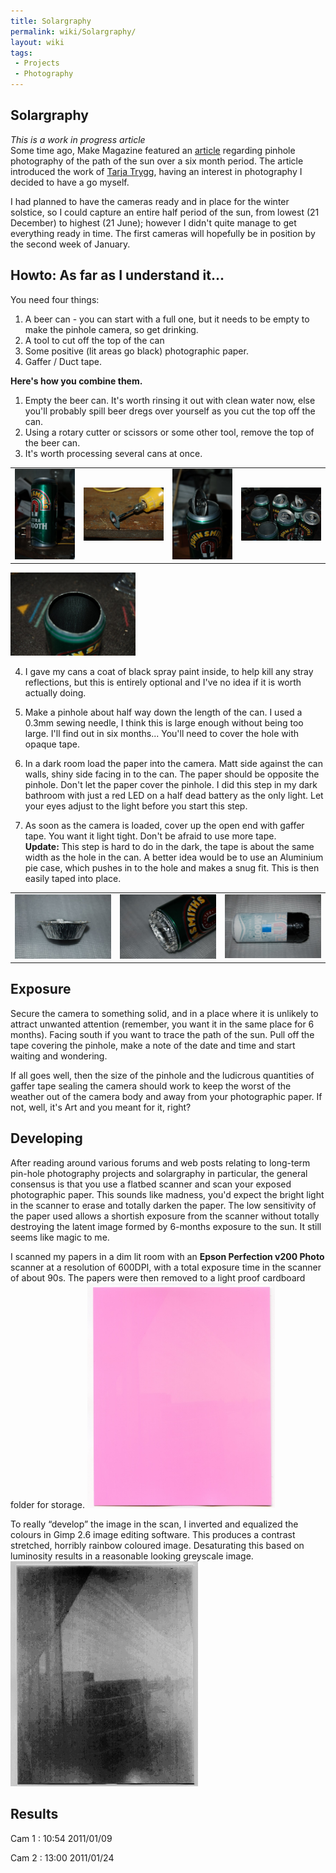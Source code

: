 ```yaml
---
title: Solargraphy
permalink: wiki/Solargraphy/
layout: wiki
tags:
 - Projects
 - Photography
---
```


Solargraphy
-----------

*This is a work in progress article*  
Some time ago, Make Magazine featured an
[article](http://blog.makezine.com/archive/2010/02/lovely_solargraphy_photos.html)
regarding pinhole photography of the path of the sun over a six month
period. The article introduced the work of [Tarja
Trygg](http://www.solargraphy.com/), having an interest in photography I
decided to have a go myself.

I had planned to have the cameras ready and in place for the winter
solstice, so I could capture an entire half period of the sun, from
lowest (21 December) to highest (21 June); however I didn't quite manage
to get everything ready in time. The first cameras will hopefully be in
position by the second week of January.

Howto: As far as I understand it...
-----------------------------------

You need four things:

1.  A beer can - you can start with a full one, but it needs to be empty
    to make the pinhole camera, so get drinking.
2.  A tool to cut off the top of the can
3.  Some positive (lit areas go black) photographic paper.
4.  Gaffer / Duct tape.

**Here's how you combine them.**  
1. Empty the beer can. It's worth rinsing it out with clean water now,
else you'll probably spill beer dregs over yourself as you cut the top
off the can.  
2. Using a rotary cutter or scissors or some other tool, remove the top
of the beer can.  
3. It's worth processing several cans at once.

|                                                                                                                                                                             |                                                                                                                                                                  |                                                                                                                    |                                                                                                                                                                                                                                               |
|-----------------------------------------------------------------------------------------------------------------------------------------------------------------------------|------------------------------------------------------------------------------------------------------------------------------------------------------------------|--------------------------------------------------------------------------------------------------------------------|-----------------------------------------------------------------------------------------------------------------------------------------------------------------------------------------------------------------------------------------------|
| <img src="Solar-1-can.jpg" title="1. Empty beer can, your taste in beer may vary from mine." alt="1. Empty beer can, your taste in beer may vary from mine." width="150" /> | <img src="Solar-1-tool.jpg.jpg" title="2. Rotary cutter for removing the top of the can." alt="2. Rotary cutter for removing the top of the can." width="200" /> | <img src="Solar-1-headless-can.jpg" title="3. Can with top cut off." alt="3. Can with top cut off." width="150" /> | <img src="Solar-1-headless-cans.jpg" title="4. You may want to process several cans at once if you plan to make multiple cameras." alt="4. You may want to process several cans at once if you plan to make multiple cameras." width="200" /> |

  
<img src="Solar-1-matt-black.jpg" title="fig:5. Can given an internal coat of black paint." alt="5. Can given an internal coat of black paint." width="200" />

4. I gave my cans a coat of black spray paint inside, to help kill any
stray reflections, but this is entirely optional and I've no idea if it
is worth actually doing.

5. Make a pinhole about half way down the length of the can. I used a
0.3mm sewing needle, I think this is large enough without being too
large. I'll find out in six months... You'll need to cover the hole with
opaque tape.

6. In a dark room load the paper into the camera. Matt side against the
can walls, shiny side facing in to the can. The paper should be opposite
the pinhole. Don't let the paper cover the pinhole. I did this step in
my dark bathroom with just a red LED on a half dead battery as the only
light. Let your eyes adjust to the light before you start this step.

7. As soon as the camera is loaded, cover up the open end with gaffer
tape. You want it light tight. Don't be afraid to use more tape.  
**Update:** This step is hard to do in the dark, the tape is about the
same width as the hole in the can. A better idea would be to use an
Aluminium pie case, which pushes in to the hole and makes a snug fit.
This is then easily taped into place.

|                                                                                                               |                                                                                                                                                        |                                                                                                                                                                                                                                                                                                        |
|---------------------------------------------------------------------------------------------------------------|--------------------------------------------------------------------------------------------------------------------------------------------------------|--------------------------------------------------------------------------------------------------------------------------------------------------------------------------------------------------------------------------------------------------------------------------------------------------------|
| <img src="Solar-1-cap.jpg" title="Single portion Al pie case" alt="Single portion Al pie case" width="200" /> | <img src="Solar-1-cap-fitted.jpg" title="Fits the hole well and is easy to tape over" alt="Fits the hole well and is easy to tape over" width="200" /> | <img src="Solar-1-loaded.jpg" title="6. The loaded beer can pinhole camera. The pinhole is under the blue tape. The open end is sealed up with gaffer tape" alt="6. The loaded beer can pinhole camera. The pinhole is under the blue tape. The open end is sealed up with gaffer tape" width="200" /> |

Exposure
--------

Secure the camera to something solid, and in a place where it is
unlikely to attract unwanted attention (remember, you want it in the
same place for 6 months). Facing south if you want to trace the path of
the sun. Pull off the tape covering the pinhole, make a note of the date
and time and start waiting and wondering.

If all goes well, then the size of the pinhole and the ludicrous
quantities of gaffer tape sealing the camera should work to keep the
worst of the weather out of the camera body and away from your
photographic paper. If not, well, it's Art and you meant for it, right?

Developing
----------

After reading around various forums and web posts relating to long-term
pin-hole photography projects and solargraphy in particular, the general
consensus is that you use a flatbed scanner and scan your exposed
photographic paper. This sounds like madness, you'd expect the bright
light in the scanner to erase and totally darken the paper. The low
sensitivity of the paper used allows a shortish exposure from the
scanner without totally destroying the latent image formed by 6-months
exposure to the sun. It still seems like magic to me.

I scanned my papers in a dim lit room with an **Epson Perfection v200
Photo** scanner at a resolution of 600DPI, with a total exposure time in
the scanner of about 90s. The papers were then removed to a light proof
cardboard folder for storage.
<img src="Solar-as-scanned.jpg" title="fig:The just-scanned paper, no idea why it is pink. A faint trace of image is just visible." alt="The just-scanned paper, no idea why it is pink. A faint trace of image is just visible." width="300" />

To really “develop” the image in the scan, I inverted and equalized the
colours in Gimp 2.6 image editing software. This produces a contrast
stretched, horribly rainbow coloured image. Desaturating this based on
luminosity results in a reasonable looking greyscale image.
<img src="Solar-processed.jpg" title="fig:The result after processing. This is just a low-res version of the final image. Quality is better than this." alt="The result after processing. This is just a low-res version of the final image. Quality is better than this." width="300" />

Results
-------

Cam 1 : 10:54 2011/01/09  

Cam 2 : 13:00 2011/01/24
